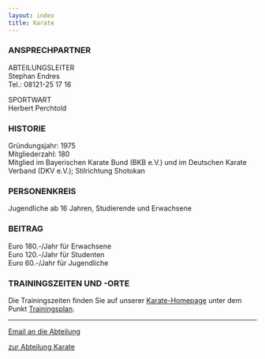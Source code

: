 ```yaml
---
layout: index
title: Karate
---
```

### ANSPRECHPARTNER

ABTEILUNGSLEITER  
Stephan Endres  
Tel.: 08121-25 17 16  

SPORTWART  
Herbert Perchtold  

### HISTORIE  

Gründungsjahr: 1975  
Mitgliederzahl: 180  
Mitglied im Bayerischen Karate Bund (BKB e.V.) und im Deutschen
Karate Verband (DKV e.V.); Stilrichtung Shotokan

### PERSONENKREIS

Jugendliche ab 16 Jahren, Studierende und Erwachsene

### BEITRAG

Euro 180.-/Jahr für Erwachsene  
Euro 120.-/Jahr für Studenten  
Euro  60.-/Jahr für Jugendliche  

### TRAININGSZEITEN UND -ORTE

Die Trainingszeiten finden Sie auf unserer [Karate-Homepage](https://www.karate-usc.de/) unter dem Punkt [Trainingsplan](https://www.karate-usc.de/trainingsplan/).

---

[Email an die Abteilung](mailto:karate@usc-muenchen.de) 

[zur Abteilung Karate](https://www.karate-usc.de/)
